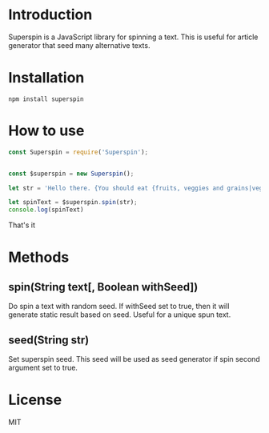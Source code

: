 # Introduction

Superspin is a JavaScript library for spinning a text. This is useful for article generator that seed many alternative texts.

# Installation

```
npm install superspin
```

# How to use
```javascript
const Superspin = require('Superspin');


const $superspin = new Superspin();

let str = 'Hello there. {You should eat {fruits, veggies and grains|veggies, fruits and grains|fruits, grains and veggies|grains, fruits and veggies|veggies, grains and fruits|grains, veggies and fruits} if you want to be healthy.|If you want to be healthy, you should eat {fruits, veggies and grains|veggies, fruits and grains|fruits, grains and veggies|grains, fruits and veggies|veggies, grains and fruits|grains, veggies and fruits}.}';

let spinText = $superspin.spin(str);
console.log(spinText)
```
That's it

# Methods
## spin(String text[, Boolean withSeed])

Do spin a text with random seed. If withSeed set to true, then it will generate static result based on seed. Useful for a unique spun text.

## seed(String str)

Set superspin seed. This seed will be used as seed generator if spin second argument set to true.

# License

MIT
